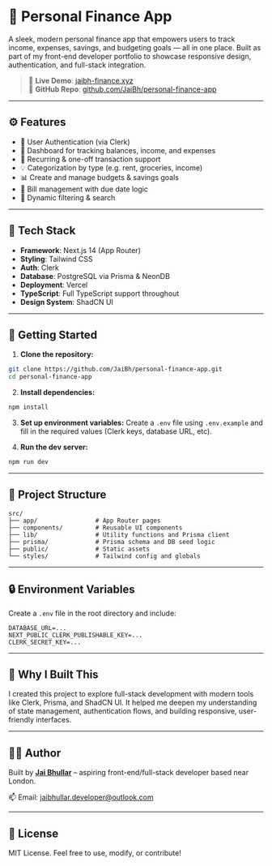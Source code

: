 # 💸 Personal Finance App

A sleek, modern personal finance app that empowers users to track income, expenses, savings, and budgeting goals — all in one place. Built as part of my front-end developer portfolio to showcase responsive design, authentication, and full-stack integration.

> 🔗 **Live Demo**: [jaibh-finance.xyz](https://www.jaibh-finance.xyz)  
> 🧠 **GitHub Repo**: [github.com/JaiBh/personal-finance-app](https://github.com/JaiBh/personal-finance-app)

---

## ⚙️ Features

- 🔐 User Authentication (via Clerk)
- 🏦 Dashboard for tracking balances, income, and expenses
- 📆 Recurring & one-off transaction support
- 💡 Categorization by type (e.g. rent, groceries, income)
- 📊 Create and manage budgets & savings goals
- 🧾 Bill management with due date logic
- 🔎 Dynamic filtering & search

---

## 🧰 Tech Stack

- **Framework**: Next.js 14 (App Router)
- **Styling**: Tailwind CSS
- **Auth**: Clerk
- **Database**: PostgreSQL via Prisma & NeonDB
- **Deployment**: Vercel
- **TypeScript**: Full TypeScript support throughout
- **Design System**: ShadCN UI

---

## 🚀 Getting Started

1. **Clone the repository:**

```bash
git clone https://github.com/JaiBh/personal-finance-app.git
cd personal-finance-app
```

2. **Install dependencies:**

```bash
npm install
```

3. **Set up environment variables:**
   Create a `.env` file using `.env.example` and fill in the required values (Clerk keys, database URL, etc).

4. **Run the dev server:**

```bash
npm run dev
```

---

## 📁 Project Structure

```
src/
├── app/                # App Router pages
├── components/         # Reusable UI components
├── lib/                # Utility functions and Prisma client
├── prisma/             # Prisma schema and DB seed logic
├── public/             # Static assets
└── styles/             # Tailwind config and globals
```

---

## 🔒 Environment Variables

Create a `.env` file in the root directory and include:

```
DATABASE_URL=...
NEXT_PUBLIC_CLERK_PUBLISHABLE_KEY=...
CLERK_SECRET_KEY=...
```

---

## 🤔 Why I Built This

I created this project to explore full-stack development with modern tools like Clerk, Prisma, and ShadCN UI. It helped me deepen my understanding of state management, authentication flows, and building responsive, user-friendly interfaces.

---

## 🧑‍💻 Author

Built by [**Jai Bhullar**](https://jaibh-portfolio.vercel.app) – aspiring front-end/full-stack developer based near London.

📫 Email: jaibhullar.developer@outlook.com

---

## 📝 License

MIT License. Feel free to use, modify, or contribute!
